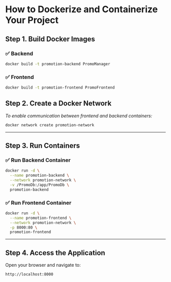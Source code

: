 # How to Dockerize and Containerize Your Project

## Step 1. Build Docker Images

### ✅ Backend

```bash
docker build -t promotion-backend PromoManager
```

### ✅ Frontend

```bash
docker build -t promotion-frontend PromoFrontend
```

## Step 2. Create a Docker Network

 *To enable communication between frontend and backend containers:*

```bash
docker network create promotion-network
```

---

## Step 3. Run Containers

### ✅ Run Backend Container

```bash
docker run -d \
  --name promotion-backend \
  --network promotion-network \
  -v /PromoDb:/app/PromoDb \
  promotion-backend
```

### ✅ Run Frontend Container

```bash
docker run -d \
  --name promotion-frontend \
  --network promotion-network \
  -p 8000:80 \
  promotion-frontend
```

---

## Step 4. Access the Application

Open your browser and navigate to:

```
http://localhost:8000
```
